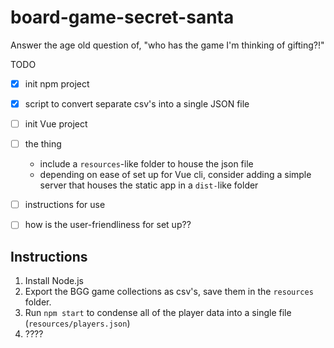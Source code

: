 # board-game-secret-santa
Answer the age old question of, "who has the game I'm thinking of gifting?!"

TODO
- [x] init npm project
- [x] script to convert separate csv's into a single JSON file
- [ ] init Vue project
- [ ] the thing
  - include a `resources`-like folder to house the json file
  - depending on ease of set up for Vue cli, consider adding a simple server
    that houses the static app in a `dist-`like folder
- [ ] instructions for use
- [ ] how is the user-friendliness for set up??


## Instructions
1. Install Node.js
1. Export the BGG game collections as csv's, save them in the `resources`
    folder.
1. Run `npm start` to condense all of the player data into a single file
    (`resources/players.json`)
1. ????
